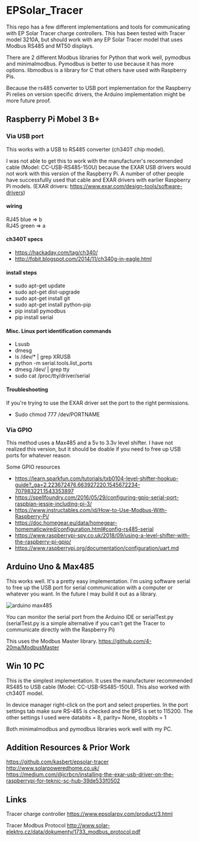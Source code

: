 # EPSolar_Tracer
This repo has a few different implementations and tools for communicating with EP Solar Tracer charge controllers.
This has been tested with Tracer model 3210A, but should work with any EP Solar Tracer model that uses Modbus RS485 and MT50 displays.

There are 2 different Modbus libraries for Python that work well, pymodbus and minimalmodbus. Pymodbus is better to use because it has more options. libmodbus is a library for C that others have used with Raspberry Pis.

Because the rs485 converter to USB port implementation for the Raspberry Pi relies on version specific drivers, the Arduino implementation might be more future proof.

## Raspberry Pi Mobel 3 B+

### Via USB port
This works with a USB to RS485 converter (ch340T chip model).

I was not able to get this to work with the manufacturer's recommended cable (Model: CC-USB-RS485-150U) because the EXAR USB drivers would not work with this version of the Raspberry Pi. A number of other people have successfullly used that cable and EXAR drivers with earlier Raspberry Pi models. (EXAR drivers: https://www.exar.com/design-tools/software-drivers)

#### wiring
RJ45 blue => b <br>
RJ45 green => a

#### ch340T specs
* https://hackaday.com/tag/ch340/
* http://fobit.blogspot.com/2014/11/ch340g-in-eagle.html

#### install steps
* sudo apt-get update
* sudo apt-get dist-upgrade
* sudo apt-get install git
* sudo apt-get install python-pip
* pip install pymodbus 
* pip install serial


#### Misc. Linux port identification commands
* Lsusb
* dmesg
* ls /dev/* | grep XRUSB
* python -m serial.tools.list_ports
* dmesg /dev/ | grep tty
* sudo cat /proc/tty/driver/serial

#### Troubleshooting
If you're trying to use the EXAR driver set the port to the right permissions.
* Sudo chmod 777 /dev/PORTNAME

### Via GPIO
This method uses a Max485 and a 5v to 3.3v level shifter. I have not realized this version, but it should be doable if you need to free up USB ports for whatever reason.

Some GPIO resources
* https://learn.sparkfun.com/tutorials/txb0104-level-shifter-hookup-guide?_ga=2.223672476.663927220.1545672234-707983221.1543353897
* https://spellfoundry.com/2016/05/29/configuring-gpio-serial-port-raspbian-jessie-including-pi-3/
* https://www.instructables.com/id/How-to-Use-Modbus-With-Raspberry-Pi/
* https://doc.homegear.eu/data/homegear-homematicwired/configuration.html#config-rs485-serial
* https://www.raspberrypi-spy.co.uk/2018/09/using-a-level-shifter-with-the-raspberry-pi-gpio/
* https://www.raspberrypi.org/documentation/configuration/uart.md

## Arduino Uno & Max485
This works well. It's a pretty easy implementation. I'm using software serial to free up the USB port for serial communication with a computer or whatever you want. In the future I may build it out as a library.

![arduino max485](https://github.com/alexnathanson/EPSolar_Tracer/blob/master/images/arduino_Max485_wiring.jpg)

You can monitor the serial port from the Arduino IDE or serialTest.py (serialTest.py is a simple alternative if you can't get the Tracer to communicate directly with the Raspberry Pi)

This uses the Modbus Master library. https://github.com/4-20ma/ModbusMaster

## Win 10 PC
This is the simplest implementation. It uses the manufacturer recommended RS485 to USB cable (Model: CC-USB-RS485-150U). This also worked with ch340T model.

In device manager right-click on the port and select properties. In the port settings tab make sure RS-485 is checked and the BPS is set to 115200. The other settings I used were databits = 8, parity= None, stopbits = 1

Both minimalmodbus and pymodbus libraries work well with my PC.

## Addition Resources & Prior Work
https://github.com/kasbert/epsolar-tracer <br>
http://www.solarpoweredhome.co.uk/ <br>
https://medium.com/@jcrbcn/installing-the-exar-usb-driver-on-the-raspberrypi-for-teknic-sc-hub-39de533f0502

## Links
Tracer charge controller
https://www.epsolarpv.com/product/3.html

Tracer Modbus Protocol
http://www.solar-elektro.cz/data/dokumenty/1733_modbus_protocol.pdf

